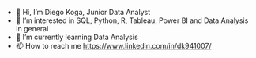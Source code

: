- 👋 Hi, I’m Diego Koga, Junior Data Analyst
- 👀 I’m interested in SQL, Python, R, Tableau, Power BI and Data Analysis in general
- 🌱 I’m currently learning Data Analysis
- 📫 How to reach me https://www.linkedin.com/in/dk941007/

<!---
941007/941007 is a ✨ special ✨ repository because its `README.md` (this file) appears on your GitHub profile.
You can click the Preview link to take a look at your changes.
--->
